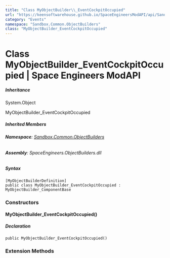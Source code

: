 ```yaml
---
title: "Class MyObjectBuilder\\_EventCockpitOccupied"
url: "https://keensoftwarehouse.github.io/SpaceEngineersModAPI/api/Sandbox.Common.ObjectBuilders.MyObjectBuilder_EventCockpitOccupied.html"
category: "Events"
namespace: "Sandbox.Common.ObjectBuilders"
class: "MyObjectBuilder_EventCockpitOccupied"
---
```


# Class MyObjectBuilder\_EventCockpitOccupied | Space Engineers ModAPI

##### Inheritance

System.Object

MyObjectBuilder\_EventCockpitOccupied

##### Inherited Members

###### **Namespace**: [Sandbox.Common.ObjectBuilders](https://keensoftwarehouse.github.io/SpaceEngineersModAPI/api/Sandbox.Common.ObjectBuilders.html)

###### **Assembly**: SpaceEngineers.ObjectBuilders.dll

##### Syntax

```
[MyObjectBuilderDefinition]
public class MyObjectBuilder_EventCockpitOccupied : MyObjectBuilder_ComponentBase
```

### Constructors

#### MyObjectBuilder\_EventCockpitOccupied()

##### Declaration

```
public MyObjectBuilder_EventCockpitOccupied()
```

### Extension Methods